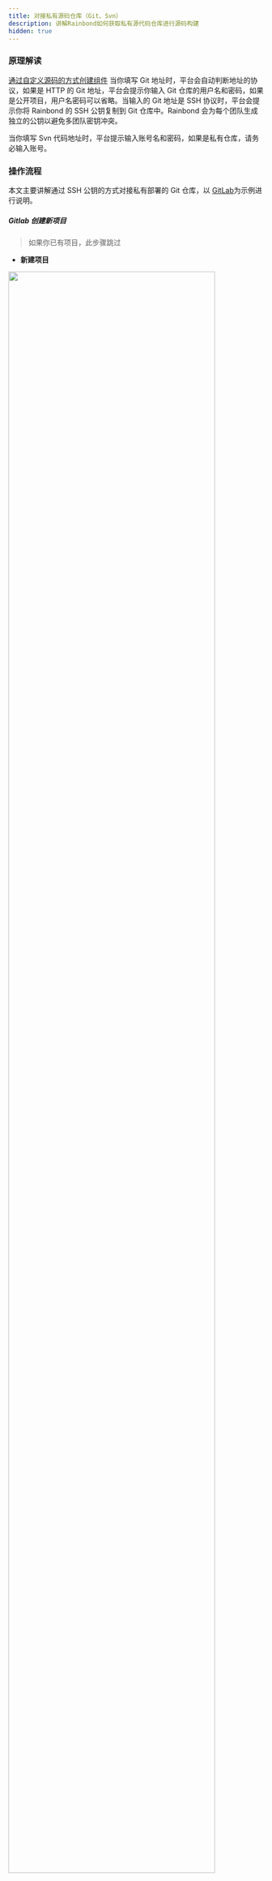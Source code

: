 ```yaml
---
title: 对接私有源码仓库（Git、Svn）
description: 讲解Rainbond如何获取私有源代码仓库进行源码构建
hidden: true
---
```


### 原理解读

[通过自定义源码的方式创建组件](/docs/user-manual/component-create/creation-process/#从源码创建)
当你填写 Git 地址时，平台会自动判断地址的协议，如果是 HTTP 的 Git 地址，平台会提示你输入 Git 仓库的用户名和密码，如果是公开项目，用户名密码可以省略。当输入的 Git 地址是 SSH 协议时，平台会提示你将 Rainbond 的 SSH 公钥复制到 Git 仓库中。Rainbond 会为每个团队生成独立的公钥以避免多团队密钥冲突。

当你填写 Svn 代码地址时，平台提示输入账号名和密码，如果是私有仓库，请务必输入账号。

### 操作流程

本文主要讲解通过 SSH 公钥的方式对接私有部署的 Git 仓库，以 [GitLab](https://gitlab.com/)为示例进行说明。

##### Gitlab 创建新项目

> 如果你已有项目，此步骤跳过

- **新建项目**

<img src="https://static.goodrain.com/images/acp/docs/bestpractice/gitlab/git-create-project-01.png"  width="90%" />

- **填写项目名称**

<img src="https://static.goodrain.com/images/acp/docs/bestpractice/gitlab/git-create-project-02.png"  width="90%" />

- **创建示例代码**

<img src="https://static.goodrain.com/images/acp/docs/bestpractice/gitlab/git-create-project-03.png"  width="90%" />

> 切换到 SSH 地址后，需要记住项目的 SSH 地址，后续创建组件时需要用到，这里的地址是 `git@172.16.210.205:test/helloworld.git`

新建一个 index.html 的文件，内容为 `hello world,hello goodrain!` 提交。

<img src="https://static.goodrain.com/images/acp/docs/bestpractice/gitlab/git-create-project-04.png"  width="90%" />

#### 配置 SSH 公钥对接私有仓库

##### 获取公钥

进入【创建组件】-【从源码创建】-【自定义源码】，将项目的 SSh 协议的地址复制到【Git 仓库地址】栏中时，会提示【配置授权 Key】连接，点开显示详细信息：

<img src="https://static.goodrain.com/images/docs/3.6/best-practice/ci-cd/ssh-01.gif" width="100%" />

##### 将公钥添加到 Git 仓库

- 切换到项目首页

<img src="https://static.goodrain.com/images/acp/docs/bestpractice/gitlab/git-add-ssh-key-01.png"  width="90%" />

- 添加 SSH 公钥

<img src="https://static.goodrain.com/images/acp/docs/bestpractice/gitlab/git-add-ssh-key-02.png"  width="90%" />

- SSH 公钥添加完成

<img src="https://static.goodrain.com/images/acp/docs/bestpractice/gitlab/git-add-ssh-key-03.png"  width="90%" />

#### 测试对接是否成功

通过私有仓库创建组件的方式来测试云帮能否通过 SSH 关于获取 Git 仓库中的代码。

- 创建组件
  <img src="https://static.goodrain.com/images/docs/3.6/best-practice/ci-cd/ssh-02.png"  width="100%" />

- 能够识别语言，代表对接成功

<img src="https://static.goodrain.com/images/docs/3.6/best-practice/ci-cd/ssh-03.png"  width="75%" />

### 在 Rainbond 部署 GitLab 私有仓库服务

上文介绍的是对接现有 GitLab 的情况，如果你还没有 Git 仓库，Rainbond 可以一键部署 GitLab 应用，下面主要介绍对接云帮上部署的 GitLab

#### 创建 GitLab 应用

通过 【新建应用】-【应用市场】搜索到 GitLab 应用，选择需要的版本安装即可。

#### 配置 GitLab

GitLab 安装完成后，可以在组件的端口页面看到对外打开的端口号，如下图：

<img src="https://static.goodrain.com/images/docs/3.6/best-practice/ci-cd/ssh-04.png"  width="100%" />

- 端口号：组件内部监听的端口，本例中监听了`22`和`80`端口
- 访问地址：云帮映射的地址与端口，本例中 22 端口映射的地址为`172.16.210.205`，端口为`20006` ，80 端口地址为`80.grea7fc4.zggk.48mt2.goodrain.org`，端口为`80`

* Rainbond 为 HTTP 协议的组件端口默认分配一个访问域名
* Rainbond 为非 HTTP 协议的组件端口默认分配一个访问地址和一个随机的映射端口，但端口映射与组件端口唯一对应，不会变化，因此本例的端口可能与你实际情况不一致。

#### 设置 GitLab 的 HTTP 和 SSH 地址

GitLab 组件通过 `GITLAB_SSH_HOST` 和 `GITLAB_HOST` 环境变量来设置 SSH 和 HTTP 的地址，因此需要将这两个变量设置到 GitLab 组件中。

<img src="https://static.goodrain.com/images/docs/3.6/best-practice/ci-cd/ssh-05.png"  width="100%" />

> 设置环境变量后，需要重启 GitLab 组件。

#### 创建组件时 Git 地址中的端口配置

由于 SSH 协议使用的是非默认的 22 端口，因此在创建组件时，填写的 Git 地址也需要加上端口信息，格式如下：

```bash
# 默认地址
git@172.16.210.205:test/helloworld.git

# 修改为
git@172.16.210.205:20006/test/helloworld.git
```
